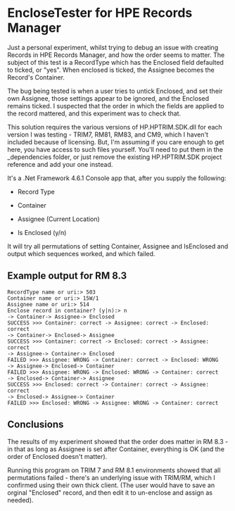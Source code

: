 # EncloseTester for HPE Records Manager

Just a personal experiment, whilst trying to debug an issue with creating Records in HPE Records Manager, and how the order seems to matter.
The subject of this test is a RecordType which has the Enclosed field defaulted to ticked, or "yes". When enclosed is ticked, the Assignee becomes the 
Record's Container.

The bug being tested is when a user tries to untick Enclosed, and set their own Assignee, those settings appear to be ignored, and the Enclosed remains
ticked. I suspected that the order in which the fields are applied to the record mattered, and this experiment was to check that.

This solution requires the various versions of HP.HPTRIM.SDK.dll for each version I was testing - TRIM7, RM81, RM83, and CM9, which I haven't 
included because of licensing. But, I'm assuming if you care enough to get here, you have access to such files yourself. You'll need to put them in the
_dependencies folder, or just remove the existing HP.HPTRIM.SDK project reference and add your one instead.

It's a .Net Framework 4.6.1 Console app that, after you supply the following:

* Record Type

* Container

* Assignee (Current Location)

* Is Enclosed (y/n)

It will try all permutations of setting Container, Assignee and IsEnclosed and output which sequences worked, and which failed.

## Example output for RM 8.3

	RecordType name or uri:> 503
	Container name or uri:> 15W/1
	Assignee name or uri:> 514
	Enclose record in container? (y|n):> n
	-> Container-> Assignee-> Enclosed
	SUCCESS >>> Container: correct -> Assignee: correct -> Enclosed: correct
	-> Container-> Enclosed-> Assignee
	SUCCESS >>> Container: correct -> Enclosed: correct -> Assignee: correct
	-> Assignee-> Container-> Enclosed
	FAILED >>> Assignee: WRONG -> Container: correct -> Enclosed: WRONG
	-> Assignee-> Enclosed-> Container
	FAILED >>> Assignee: WRONG -> Enclosed: WRONG -> Container: correct
	-> Enclosed-> Container-> Assignee
	SUCCESS >>> Enclosed: correct -> Container: correct -> Assignee: correct
	-> Enclosed-> Assignee-> Container
	FAILED >>> Enclosed: WRONG -> Assignee: WRONG -> Container: correct

## Conclusions

The results of my experiment showed that the order does matter in RM 8.3 - in that as long as Assignee is set after Container, everything is OK
(and the order of Enclosed doesn't matter).

Running this program on TRIM 7 and RM 8.1 environments showed that all permutations failed - there's an underlying issue with TRIM/RM, which I
confirmed using their own thick client. (The user would have to save an orginal "Enclosed" record, and then edit it to un-enclose and assign as
needed).
